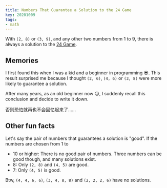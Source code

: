 ```yaml
---
title: Numbers That Guarantee a Solution to the 24 Game
key: 20201009
tags:
- math
---
```


With `(2, 8)` or `(3, 9)`, and any other two numbers from 1 to 9, there is always a solution to the [24 Game](https://en.wikipedia.org/wiki/24_Game).



<!--more-->



## Memories

I first found this when I was a kid and a beginner in programming 	:sunglasses:. This result surprised me because I thought `(2, 6)`, `(4, 6)` or `(3, 8)` were more likely to guarantee a solution.

After many years, as an old beginner now :disappointed_relieved:, I suddenly recall this conclusion and decide to write it down.

否则恐怕就再也不会回忆起来了……



## Other fun facts

Let's say the pair of numbers that guarantees a solution is "good". If the numbers are chosen from 1 to

* 10 or higher: There is no good pair of numbers. Three numbers can be good though, and many solutions exist.
* 8: Only `(2, 8)` and `(4, 5)` are good.
* 7: Only `(4, 5)` is good.

Btw, `(4, 4, 6, 6)`, `(3, 4, 8, 8)` and `(2, 2, 2, 6)` have no solutions.
